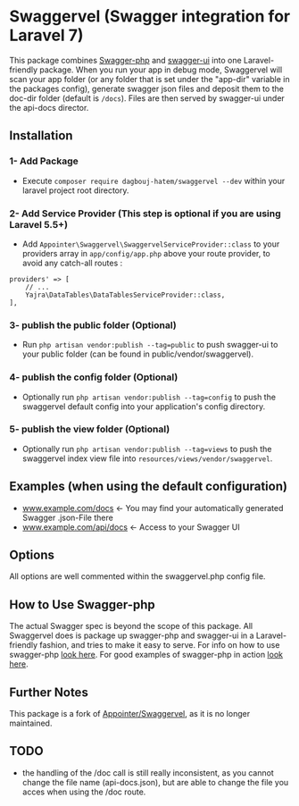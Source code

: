 # Swaggervel (Swagger integration for Laravel 7)
This package combines [Swagger-php](https://github.com/zircote/swagger-php) and [swagger-ui](https://github.com/swagger-api/swagger-ui) into one Laravel-friendly package.
When you run your app in debug mode, Swaggervel will scan your app folder (or any folder that is set under the "app-dir" variable in the packages config), generate swagger json files and deposit them to the doc-dir folder (default is `/docs`). Files are then served by swagger-ui under the api-docs director.

## Installation

### 1- Add Package
- Execute `composer require dagbouj-hatem/swaggervel --dev` within your laravel project root directory.

### 2- Add Service Provider (This step is optional if you are using Laravel 5.5+)
- Add `Appointer\Swaggervel\SwaggervelServiceProvider::class` to your providers array in `app/config/app.php` above your route provider, to avoid any catch-all routes :
```
providers' => [
    // ...
    Yajra\DataTables\DataTablesServiceProvider::class,
],
```

### 3- publish the public folder (Optional)
- Run `php artisan vendor:publish --tag=public` to push swagger-ui to your public folder (can be found in public/vendor/swaggervel).

### 4- publish the config folder (Optional)
- Optionally run `php artisan vendor:publish --tag=config` to push the swaggervel default config into your application's config directory.

### 5- publish the view folder (Optional)
- Optionally run `php artisan vendor:publish --tag=views` to push the swaggervel index view file into `resources/views/vendor/swaggervel`.

## Examples (when using the default configuration)
- www.example.com/docs  <- You may find your automatically generated Swagger .json-File there
- www.example.com/api/docs <- Access to your Swagger UI

## Options
All options are well commented within the swaggervel.php config file.

## How to Use Swagger-php
The actual Swagger spec is beyond the scope of this package. All Swaggervel does is package up swagger-php and swagger-ui in a Laravel-friendly fashion, and tries to make it easy to serve. For info on how to use swagger-php [look here](http://zircote.com/swagger-php/). For good examples of swagger-php in action [look here](https://github.com/zircote/swagger-php/tree/master/Examples).

## Further Notes
This package is a fork of [Appointer/Swaggervel](https://github.com/Appointer/Swaggervel), as it is no longer maintained.

## TODO
- the handling of the /doc call is still really inconsistent, as you cannot change the file name (api-docs.json), but are able to change the file you acces when using the /doc route.
